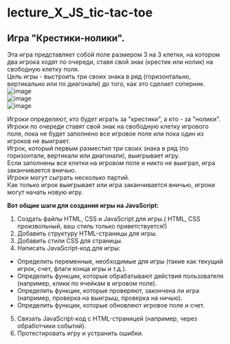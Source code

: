 # lecture_X_JS_tic-tac-toe  
## Игра "Крестики-нолики".   
Эта игра представляет собой поле размером 3 на 3 клетки, на котором два игрока ходят по очереди, ставя свой знак (крестик или нолик) на свободную клетку поля.   
Цель игры - выстроить три своих знака в ряд (горизонтально, вертикально или по диагонали) до того, как это сделает соперник.  
![image](https://user-images.githubusercontent.com/113675674/231089138-b0c42cca-6bb6-493e-a4f1-453d99c1b19c.png)   
![image](https://user-images.githubusercontent.com/113675674/231089278-955724ac-2e99-4c89-9796-6aa411b31ef7.png)  
![image](https://user-images.githubusercontent.com/113675674/231089756-01e8d732-8de0-4ca1-8462-4ea7d97bc893.png)  

Игроки определяют, кто будет играть за "крестики", а кто - за "нолики".  
Игроки по очереди ставят свой знак на свободную клетку игрового поля, пока не будет заполнено все игровое поле или пока один из игроков не выиграет.  
Игрок, который первым разместил три своих знака в ряд (по горизонтали, вертикали или диагонали), выигрывает игру.  
Если заполнены все клетки на игровом поле и никто не выиграл, игра заканчивается вничью.  
Игроки могут сыграть несколько партий.  
Как только игрок выигрывает или игра заканчивается вничью, игроки могут начать новую игру.  

**Вот общие шаги для создания игры на JavaScript:**  

1. Создать файлы HTML, CSS и JavaScript для игры.( HTML, CSS произвольный, ваш стиль только приветствуется!)    
2. Добавить структуру HTML-страницы для игры.  
3. Добавить стили CSS для страницы.  
4. Написать JavaScript-код для игры:  
- Определить переменные, необходимые для игры (такие как текущий игрок, счет, флаги конца игры и т.д.).  
- Определить функции, которые обрабатывают действия пользователя (например, клики по ячейкам в игровом поле).  
- Определить функции, которые проверяют, закончена ли игра (например, проверка на выигрыш, проверка на ничью).  
- Определить функции, которые обновляют игровое поле и счет.  
5. Связать JavaScript-код с HTML-страницей (например, через обработчики событий).  
6. Протестировать игру и устранить ошибки.  
